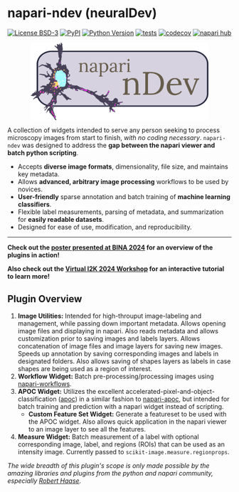 # napari-ndev (neuralDev)

<!-- ![Logo](images/neuralDev-logo.svg) -->
[![License BSD-3](https://img.shields.io/pypi/l/napari-ndev.svg?color=green)](https://github.com/TimMonko/napari-ndev/raw/main/LICENSE)
[![PyPI](https://img.shields.io/pypi/v/napari-ndev.svg?color=green)](https://pypi.org/project/napari-ndev)
[![Python Version](https://img.shields.io/pypi/pyversions/napari-ndev.svg?color=green)](https://python.org)
[![tests](https://github.com/TimMonko/napari-ndev/workflows/tests/badge.svg)](https://github.com/TimMonko/napari-ndev/actions)
[![codecov](https://codecov.io/gh/TimMonko/napari-ndev/branch/main/graph/badge.svg)](https://codecov.io/gh/TimMonko/napari-ndev)
[![napari hub](https://img.shields.io/endpoint?url=https://api.napari-hub.org/shields/napari-ndev)](https://napari-hub.org/plugins/napari-ndev)

<img src="../resources/nDev-logo-large.png" alt="nDev logo" width="400" style="display: block; margin: auto;">

A collection of widgets intended to serve any person seeking to process microscopy images from start to finish, *with no coding necessary*. `napari-ndev` was designed to address the **gap between the napari viewer and batch python scripting**.

* Accepts **diverse image formats**, dimensionality, file size, and maintains key metadata.
* Allows **advanced, arbitrary image processing** workflows to be used by novices.
* **User-friendly** sparse annotation and batch training of **machine learning classifiers**.
* Flexible label measurements, parsing of metadata, and summarization for **easily readable datasets**.
* Designed for ease of use, modification, and reproducibility.

----------------------------------

**Check out the [poster presented at BINA 2024](BINA_poster.md) for an overview of the plugins in action!**

**Also check out the [Virtual I2K 2024 Workshop](tutorial/00_setup.md) for an interactive tutorial to learn more!**

## Plugin Overview

1. **Image Utilities:** Intended for high-throuput image-labeling and management, while passing down important metadata. Allows opening image files and displaying in napari. Also reads metadata and allows customization prior to saving images and labels layers. Allows concatenation of image files and image layers for saving new images. Speeds up annotation by saving corresponding images and labels in designated folders. Also allows saving of shapes layers as labels in case shapes are being used as a region of interest.
2. **Workflow Widget:** Batch pre-processing/processing images using [napari-workflows].
3. **APOC Widget:** Utilizes the excellent accelerated-pixel-and-object-classification ([apoc]) in a similar fashion to [napari-apoc], but intended for batch training and prediction with a napari widget instead of scripting.
    * **Custom Feature Set Widget:** Generate a featureset to be used with the APOC widget. Also allows quick application in the napari viewer to an image layer to see all the features.
4. **Measure Widget:** Batch measurement of a label with optional corresponding image, label, and regions (ROIs) that can be used as an intensity image. Currently passed to `scikit-image.measure.regionprops`.

*The wide breadth of this plugin's scope is only made possible by the amazing libraries and plugins from the python and napari community, especially [Robert Haase](https://github.com/haesleinhuepf).*

[napari-workflows]: https://github.com/haesleinhuepf/napari-workflows
[apoc]: https://github.com/haesleinhuepf/apoc
[napari-apoc]: https://github.com/haesleinhuepf/napari-accelerated-pixel-and-object-classification
